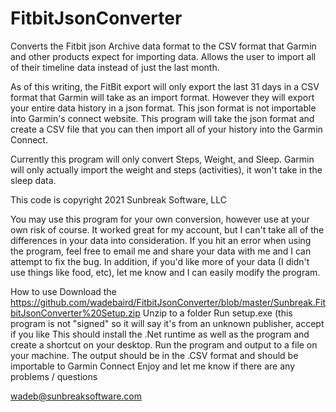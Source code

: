 # FitbitJsonConverter
Converts the Fitbit json Archive data format to the CSV format that Garmin and other products expect for importing data. Allows the user to import all of their timeline data instead of just the last month.

As of this writing, the FitBit export will only export the last 31 days in a CSV format that Garmin will take as an import format. However they will export your entire data history in a json format. This json format is not importable into Garmin's connect website. This program will take the json format and create a CSV file that you can then import all of your history into the Garmin Connect. 

Currently this program will only convert Steps, Weight, and Sleep. Garmin will only actually import the weight and steps (activities), it won't take in the sleep data.

This code is copyright 2021 Sunbreak Software, LLC

You may use this program for your own conversion, however use at your own risk of course. It worked great for my account, but I can't take all of the differences in your data into consideration. If you hit an error when using the program, feel free to email me and share your data with me and I can attempt to fix the bug. In addition, if you'd like more of your data (I didn't use things like food, etc), let me know and I can easily modify the program.

How to use
Download the https://github.com/wadebaird/FitbitJsonConverter/blob/master/Sunbreak.FitbitJsonConverter%20Setup.zip
Unzip to a folder
Run setup.exe (this program is not "signed" so it will say it's from an unknown publisher, accept if you like
This should install the .Net runtime as well as the program and create a shortcut on your desktop.
Run the program and output to a file on your machine.
The output should be in the .CSV format and should be importable to Garmin Connect
Enjoy and let me know if there are any problems / questions

wadeb@sunbreaksoftware.com

